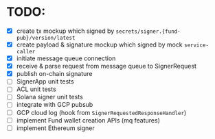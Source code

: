 # TODO:

- [x] create tx mockup which signed by `secrets/signer.{fund-pub}/version/latest`
- [x] create payload & signature mockup which signed by mock `service-caller`
- [x] initiate message queue connection
- [x] receive & parse request from message queue to SignerRequest
- [x] publish on-chain signature
- [ ] SignerApp unit tests
- [ ] ACL unit tests
- [ ] Solana signer unit tests
- [ ] integrate with GCP pubsub
- [ ] GCP cloud log (hook from `SignerRequestedResponseHandler`)
- [ ] implement Fund wallet creation APIs (mq features)
- [ ] implement Ethereum signer
